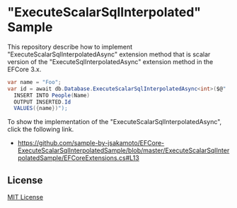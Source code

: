 # "ExecuteScalarSqlInterpolated" Sample

This repository describe how to implement "ExecuteScalarSqlInterpolatedAsync" extension method that is scalar version of the "ExecuteSqlInterpolatedAsync" extension method in the EFCore 3.x.

```csharp
var name = "Foo";
var id = await db.Database.ExecuteScalarSqlInterpolatedAsync<int>($@"
  INSERT INTO People(Name)
  OUTPUT INSERTED.Id 
  VALUES({name})");
```

To show the implementation of the "ExecuteScalarSqlInterpolatedAsync", click the following link.

- https://github.com/sample-by-jsakamoto/EFCore-ExecuteScalarSqlInterpolatedSample/blob/master/ExecuteScalarSqlInterpolatedSample/EFCoreExtensions.cs#L13

## License

[MIT License](LICENSE)